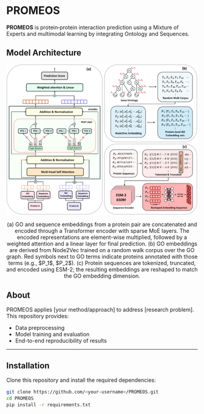 # PROMEOS

**PROMEOS** is protein‑protein interaction prediction using a Mixture of Experts and multimodal learning by integrating Ontology and Sequences.


## Model Architecture

<p align="center">
  <img src="Overall_Workflow.jpg" alt="PROMEOS Architecture" width="600"/>
</p>

<p align="center">
  (a) GO and sequence embeddings from a protein pair are concatenated and encoded through a Transformer encoder with sparse MoE layers.  
  The encoded representations are element-wise multiplied, followed by a weighted attention and a linear layer for final prediction.  
  (b) GO embeddings are derived from Node2Vec trained on a random walk corpus over the GO graph.  
  Red symbols next to GO terms indicate proteins annotated with those terms (e.g., $P_1$, $P_2$).  
  (c) Protein sequences are tokenized, truncated, and encoded using ESM-2; the resulting embeddings are reshaped to match the GO embedding dimension.
</p>

## About
PROMEOS applies [your method/approach] to address [research problem].  
This repository provides:
- Data preprocessing
- Model training and evaluation
- End-to-end reproducibility of results

---

## Installation
Clone this repository and install the required dependencies:

```bash
git clone https://github.com/<your-username>/PROMEOS.git
cd PROMEOS
pip install -r requirements.txt
